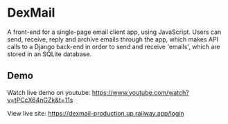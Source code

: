 
# DexMail

A front-end for a single-page email client app, using JavaScript. Users can send, receive, reply and archive emails through the app, which makes API calls to a Django back-end in order to send and receive 'emails', which are stored in an SQLite database.

## Demo

Watch live demo on youtube: https://www.youtube.com/watch?v=tPCcX64nGZk&t=11s

View live site: https://dexmail-production.up.railway.app/login

